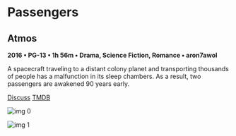 # Passengers

## Atmos

**2016 • PG-13 • 1h 56m • Drama, Science Fiction, Romance • aron7awol**

A spacecraft traveling to a distant colony planet and transporting thousands of people has a malfunction in its sleep chambers. As a result, two passengers are awakened 90 years early.

[Discuss](https://www.avsforum.com/threads/bass-eq-for-filtered-movies.2995212/post-56742306)  [TMDB](274870)

![img 0](https://i.imgur.com/Ss8HEBo.jpg)

![img 1](https://i.imgur.com/CiOQJvA.png)


